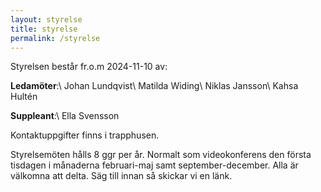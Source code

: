 ```yaml
---
layout: styrelse
title: styrelse
permalink: /styrelse
---
```


Styrelsen består fr.o.m 2024-11-10 av: 

**Ledamöter**:\\
Johan Lundqvist\\
Matilda Widing\\
Niklas Jansson\\
Kahsa Hultén

**Suppleant**:\\
Ella Svensson

Kontaktuppgifter finns i trapphusen.

Styrelsemöten hålls 8 ggr per år. Normalt som videokonferens den första tisdagen i månaderna februari-maj samt september-december. Alla är välkomna att delta. Säg till innan så skickar vi en länk.
